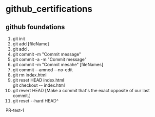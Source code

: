 # github_certifications

## github foundations

1. git init
2. git add [fileName]
3. git add .
4. git commit -m "Commit message"
5. git commit -a -m "Commit message"
6. git commit -m "Commit mesahe" [fileNames]
7. git commit --amned --no-edit
8. git rm index.html
9. git reset HEAD index.html  
   git checkout -- index.html
10. git revert HEAD [Make a commit that's the exact opposite of our last commit.]
11. git reset --hard HEAD^

PR-test-1
